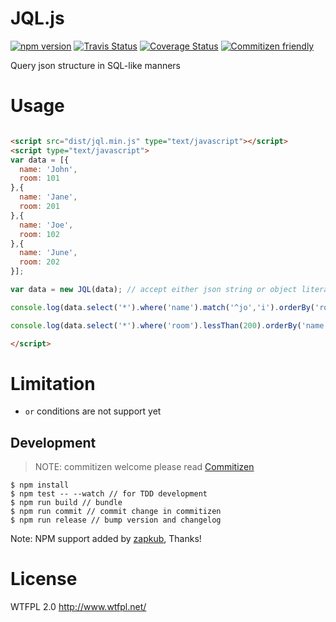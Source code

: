 # JQL.js
[![npm version](https://badge.fury.io/js/jqljs.svg)](https://badge.fury.io/js/jqljs)
[![Travis Status](https://travis-ci.org/zapkub/JQLjs.svg?branch=master)](https://travis-ci.org/zapkub/JQLjs)
[![Coverage Status](https://coveralls.io/repos/github/zapkub/JQLjs/badge.svg?branch=master)](https://coveralls.io/github/zapkub/JQLjs?branch=master)
[![Commitizen friendly](https://img.shields.io/badge/commitizen-friendly-brightgreen.svg)](http://commitizen.github.io/cz-cli/)

Query json structure in SQL-like manners

# Usage 

```HTML

<script src="dist/jql.min.js" type="text/javascript"></script>
<script type="text/javascript">
var data = [{
  name: 'John',
  room: 101
},{
  name: 'Jane',
  room: 201
},{
  name: 'Joe',
  room: 102
},{
  name: 'June',
  room: 202
}];

var data = new JQL(data); // accept either json string or object literal

console.log(data.select('*').where('name').match('^jo','i').orderBy('room desc').fetch());

console.log(data.select('*').where('room').lessThan(200).orderBy('name').fetch());

</script>
```
# Limitation
- ``or`` conditions are not support yet


## Development
> NOTE: commitizen welcome please read [Commitizen](https://github.com/commitizen/cz-cli)
```
$ npm install
$ npm test -- --watch // for TDD development
$ npm run build // bundle
$ npm run commit // commit change in commitizen
$ npm run release // bump version and changelog
```
Note: NPM support added by [zapkub](https://github.com/earthchie/JQL.js/pull/1), Thanks!

# License
WTFPL 2.0 http://www.wtfpl.net/
